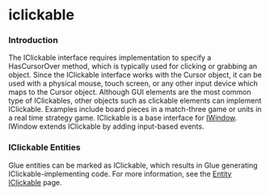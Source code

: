 # iclickable

### Introduction

The IClickable interface requires implementation to specify a HasCursorOver method, which is typically used for clicking or grabbing an object. Since the IClickable interface works with the Cursor object, it can be used with a physical mouse, touch screen, or any other input device which maps to the Cursor object. Although GUI elements are the most common type of IClickables, other objects such as clickable elements can implement IClickable. Examples include board pieces in a match-three game or units in a real time strategy game. IClickable is a base interface for [IWindow](../../../frb/docs/index.php). IWindow extends IClickable by adding input-based events.

### IClickable Entities

Glue entities can be marked as IClickable, which results in Glue generating IClickable-implementing code. For more information, see the [Entity IClickable](../../../documentation/tools/glue-reference/entities/glue-reference-implements-iclickable.md) page.
